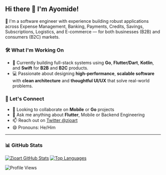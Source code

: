 ## Hi there 🙂 I'm Ayomide!

🚀 I'm a software engineer with experience building robust applications across Expense Management, Banking, Payments, Credits, Savings, Subscriptions, Logistics, and E-commerce — for both businesses (B2B) and consumers (B2C) markets.

### 🛠️ What I'm Working On
- 🌱 Currently building full-stack systems using **Go**, **Flutter/Dart**, **Kotlin**, and **Swift** for **B2B** and **B2C** products.  
- 💻 Passionate about designing **high-performance**, **scalable software** with **clean architecture** and **thoughtful UI/UX** that solve real-world problems.

### 🤝 Let's Connect
- 👯 Looking to collaborate on **Mobile** or **Go** projects
- 💬 Ask me anything about **Flutter**, Mobile or Backend Engineering
- 📫 Reach out on [Twitter @zjoart](https://twitter.com/devjoart?s=09)
- 😄 Pronouns: He/Him

---

### 📊 GitHub Stats

[![Zjoart GitHub Stats](https://github-readme-stats.vercel.app/api?username=zjoart&theme=cobalt&show_icons=true&line_height=40)](https://github.com/zjoart)
[![Top Languages](https://github-readme-stats.vercel.app/api/top-langs/?username=zjoart&theme=cobalt&show_icons=true)](https://github.com/zjoart)

![Profile Views](https://gpvc.arturio.dev/zjoart)
